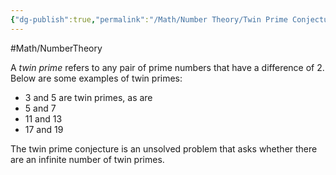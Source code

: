 ```yaml
---
{"dg-publish":true,"permalink":"/Math/Number Theory/Twin Prime Conjecture/","created":"2024-11-03T01:08:17.517-05:00","updated":"2024-11-10T21:03:02.527-05:00"}
---
```



#Math/NumberTheory 

A *twin prime* refers to any pair of prime numbers that have a difference of 2. Below are some examples of twin primes:
- 3 and 5 are twin primes, as are
- 5 and 7
- 11 and 13
- 17 and 19

The twin prime conjecture is an unsolved problem that asks whether there are an infinite number of twin primes.